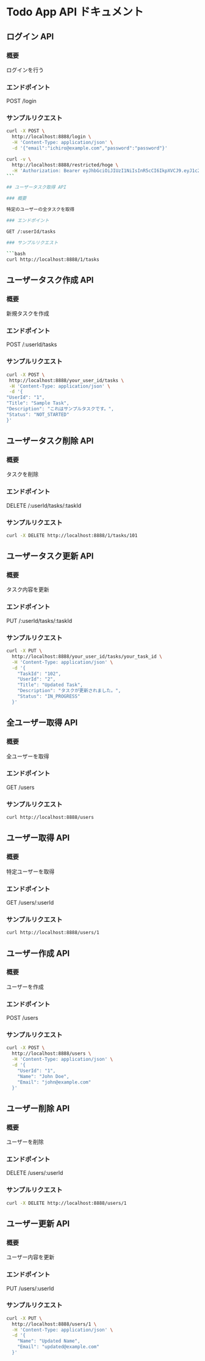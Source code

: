 # Todo App API ドキュメント

## ログイン API

### 概要

ログインを行う

### エンドポイント

POST /login

### サンプルリクエスト

```bash
curl -X POST \
  http://localhost:8888/login \
  -H 'Content-Type: application/json' \
  -d '{"email":"ichiro@example.com","password":"password"}'
```

````bash
curl -v \
  http://localhost:8888/restricted/hoge \
  -H 'Authorization: Bearer eyJhbGciOiJIUzI1NiIsInR5cCI6IkpXVCJ9.eyJ1c2VySWQiOiIxIiwiZXhwIjoxNzEwNTkyNTA5fQ.Kj-UjyIuAXitKFBd_XK4mSF1t9Z-KR3yx311D5--P3A'
```

## ユーザータスク取得 API

### 概要

特定のユーザーの全タスクを取得

### エンドポイント

GET /:userId/tasks

### サンプルリクエスト

```bash
curl http://localhost:8888/1/tasks
````

## ユーザータスク作成 API

### 概要

新規タスクを作成

### エンドポイント

POST /:userId/tasks

### サンプルリクエスト

```bash
curl -X POST \
 http://localhost:8888/your_user_id/tasks \
 -H 'Content-Type: application/json' \
 -d '{
"UserId": "1",
"Title": "Sample Task",
"Description": "これはサンプルタスクです。",
"Status": "NOT_STARTED"
}'
```

## ユーザータスク削除 API

### 概要

タスクを削除

### エンドポイント

DELETE /:userId/tasks/:taskId

### サンプルリクエスト

```bash
curl -X DELETE http://localhost:8888/1/tasks/101
```

## ユーザータスク更新 API

### 概要

タスク内容を更新

### エンドポイント

PUT /:userId/tasks/:taskId

### サンプルリクエスト

```bash
curl -X PUT \
  http://localhost:8888/your_user_id/tasks/your_task_id \
  -H 'Content-Type: application/json' \
  -d '{
    "TaskId": "102",
    "UserId": "2",
    "Title": "Updated Task",
    "Description": "タスクが更新されました。",
    "Status": "IN_PROGRESS"
  }'
```

## 全ユーザー取得 API

### 概要

全ユーザーを取得

### エンドポイント

GET /users

### サンプルリクエスト

```bash
curl http://localhost:8888/users
```

## ユーザー取得 API

### 概要

特定ユーザーを取得

### エンドポイント

GET /users/:userId

### サンプルリクエスト

```bash
curl http://localhost:8888/users/1
```

## ユーザー作成 API

### 概要

ユーザーを作成

### エンドポイント

POST /users

### サンプルリクエスト

```bash
curl -X POST \
  http://localhost:8888/users \
  -H 'Content-Type: application/json' \
  -d '{
    "UserId": "1",
    "Name": "John Doe",
    "Email": "john@example.com"
  }'
```

## ユーザー削除 API

### 概要

ユーザーを削除

### エンドポイント

DELETE /users/:userId

### サンプルリクエスト

```bash
curl -X DELETE http://localhost:8888/users/1
```

## ユーザー更新 API

### 概要

ユーザー内容を更新

### エンドポイント

PUT /users/:userId

### サンプルリクエスト

```bash
curl -X PUT \
  http://localhost:8888/users/1 \
  -H 'Content-Type: application/json' \
  -d '{
    "Name": "Updated Name",
    "Email": "updated@example.com"
  }'
```
